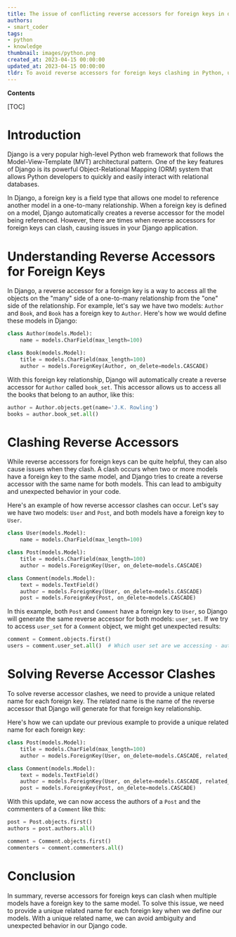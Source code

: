 ```yaml
---
title: The issue of conflicting reverse accessors for foreign keys in django
authors:
- smart_coder
tags:
- python
- knowledge
thumbnail: images/python.png
created_at: 2023-04-15 00:00:00
updated_at: 2023-04-15 00:00:00
tldr: To avoid reverse accessors for foreign keys clashing in Python, use the related\_name attribute when defining the ForeignKey on the model.
---
```


**Contents**

[TOC]

# Introduction

Django is a very popular high-level Python web framework that follows the Model-View-Template (MVT) architectural pattern. One of the key features of Django is its powerful Object-Relational Mapping (ORM) system that allows Python developers to quickly and easily interact with relational databases.

In Django, a foreign key is a field type that allows one model to reference another model in a one-to-many relationship. When a foreign key is defined on a model, Django automatically creates a reverse accessor for the model being referenced. However, there are times when reverse accessors for foreign keys can clash, causing issues in your Django application.

# Understanding Reverse Accessors for Foreign Keys

In Django, a reverse accessor for a foreign key is a way to access all the objects on the "many" side of a one-to-many relationship from the "one" side of the relationship. For example, let's say we have two models: `Author` and `Book`, and `Book` has a foreign key to `Author`. Here's how we would define these models in Django:

```py
class Author(models.Model):
    name = models.CharField(max_length=100)

class Book(models.Model):
    title = models.CharField(max_length=100)
    author = models.ForeignKey(Author, on_delete=models.CASCADE)
```

With this foreign key relationship, Django will automatically create a reverse accessor for `Author` called `book_set`. This accessor allows us to access all the books that belong to an author, like this:

```py
author = Author.objects.get(name='J.K. Rowling')
books = author.book_set.all()
```

# Clashing Reverse Accessors

While reverse accessors for foreign keys can be quite helpful, they can also cause issues when they clash. A clash occurs when two or more models have a foreign key to the same model, and Django tries to create a reverse accessor with the same name for both models. This can lead to ambiguity and unexpected behavior in your code.

Here's an example of how reverse accessor clashes can occur. Let's say we have two models: `User` and `Post`, and both models have a foreign key to `User`.

```py
class User(models.Model):
    name = models.CharField(max_length=100)

class Post(models.Model):
    title = models.CharField(max_length=100)
    author = models.ForeignKey(User, on_delete=models.CASCADE)

class Comment(models.Model):
    text = models.TextField()
    author = models.ForeignKey(User, on_delete=models.CASCADE)
    post = models.ForeignKey(Post, on_delete=models.CASCADE)
```

In this example, both `Post` and `Comment` have a foreign key to `User`, so Django will generate the same reverse accessor for both models: `user_set`. If we try to access `user_set` for a `Comment` object, we might get unexpected results:

```py
comment = Comment.objects.first()
users = comment.user_set.all()  # Which user set are we accessing - authors or commenters?
```

# Solving Reverse Accessor Clashes

To solve reverse accessor clashes, we need to provide a unique related name for each foreign key. The related name is the name of the reverse accessor that Django will generate for that foreign key relationship.

Here's how we can update our previous example to provide a unique related name for each foreign key:

```py
class Post(models.Model):
    title = models.CharField(max_length=100)
    author = models.ForeignKey(User, on_delete=models.CASCADE, related_name='posts')

class Comment(models.Model):
    text = models.TextField()
    author = models.ForeignKey(User, on_delete=models.CASCADE, related_name='comments')
    post = models.ForeignKey(Post, on_delete=models.CASCADE)
```

With this update, we can now access the authors of a `Post` and the commenters of a `Comment` like this:

```py
post = Post.objects.first()
authors = post.authors.all()

comment = Comment.objects.first()
commenters = comment.commenters.all()
```

# Conclusion

In summary, reverse accessors for foreign keys can clash when multiple models have a foreign key to the same model. To solve this issue, we need to provide a unique related name for each foreign key when we define our models. With a unique related name, we can avoid ambiguity and unexpected behavior in our Django code.

